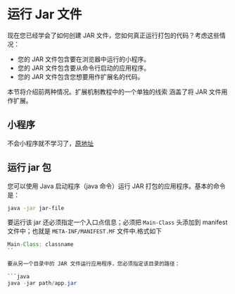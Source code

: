 # 运行 Jar 文件

现在您已经学会了如何创建 JAR 文件，您如何真正运行打包的代码？考虑这些情况：

* 您的 JAR 文件包含要在浏览器中运行的小程序。
* 您的 JAR 文件包含要从命令行启动的应用程序。
* 您的 JAR 文件包含您想要用作扩展名的代码。

本节将介绍前两种情况。扩展机制教程中的一个单独的线索 涵盖了将 JAR 文件用作扩展。

## 小程序
不会小程序就不学习了，[原地址](https://docs.oracle.com/javase/tutorial/deployment/jar/run.html)

## 运行 jar 包
您可以使用 Java 启动程序（java 命令）运行 JAR 打包的应用程序。基本的命令是：

```bash
java -jar jar-file
```

要运行该 jar 还必须指定一个入口点信息；必须把 `Main-Class` 头添加到 manifest 文件中；也就是 `META-INF/MANIFEST.MF` 文件中.格式如下

```java
Main-Class: classname
``

要从另一个目录中的 JAR 文件运行应用程序，您必须指定该目录的路径： 

```java
java -jar path/app.jar
```
